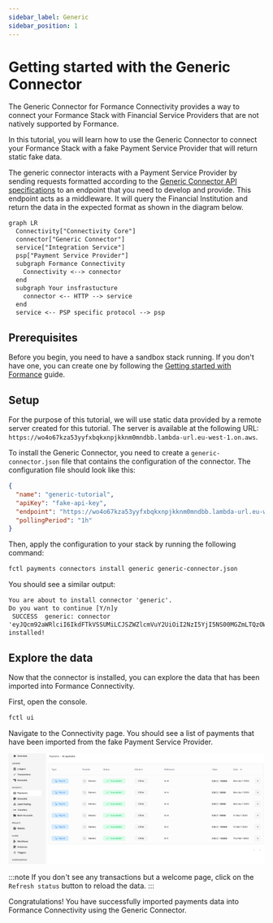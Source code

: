 ```yaml
---
sidebar_label: Generic
sidebar_position: 1
---
```


# Getting started with the Generic Connector

The Generic Connector for Formance Connectivity provides a way to connect your Formance Stack with Financial Service Providers that are not natively supported by Formance.

In this tutorial, you will learn how to use the Generic Connector to connect your Formance Stack with a fake Payment Service Provider that will return static fake data.

The generic connector interacts with a Payment Service Provider by sending requests formatted according to the [Generic Connector API specifications](./api-reference) to an endpoint that you need to develop and provide. This endpoint acts as a middleware. It will query the Financial Institution and return the data in the expected format as shown in the diagram below.

```mermaid
graph LR
  Connectivity["Connectivity Core"]
  connector["Generic Connector"]
  service["Integration Service"]
  psp["Payment Service Provider"]
  subgraph Formance Connectivity
    Connectivity <--> connector
  end
  subgraph Your insfrastucture
    connector <-- HTTP --> service
  end
  service <-- PSP specific protocol --> psp
```

## Prerequisites

Before you begin, you need to have a sandbox stack running. If you don't have one, you can create one by following the [Getting started with Formance](../../../getting-started/fctl-quick-start.mdx) guide.

## Setup

For the purpose of this tutorial, we will use static data provided by a remote server created for this tutorial. The server is available at the following URL: `https://wo4o67kza53yyfxbqkxnpjkknm0mndbb.lambda-url.eu-west-1.on.aws`.

To install the Generic Connector, you need to create a `generic-connector.json` file that contains the configuration of the connector. The configuration file should look like this:

```json title='generic-connector.json'
{
  "name": "generic-tutorial",
  "apiKey": "fake-api-key",
  "endpoint": "https://wo4o67kza53yyfxbqkxnpjkknm0mndbb.lambda-url.eu-west-1.on.aws",
  "pollingPeriod": "1h"
}
```

Then, apply the configuration to your stack by running the following command:

```bash
fctl payments connectors install generic generic-connector.json
```

You should see a similar output:

```
You are about to install connector 'generic'.
Do you want to continue [Y/n]y
 SUCCESS  generic: connector 'eyJQcm92aWRlciI6IkdFTkVSSUMiLCJSZWZlcmVuY2UiOiI2NzI5YjI5NS00MGZmLTQzOWQtOTU1NS1mNTYwN2M2MzAzODUifQ' installed!
```

## Explore the data

Now that the connector is installed, you can explore the data that has been imported into Formance Connectivity.

First, open the console.

```bash
fctl ui
```

Navigate to the Connectivity page. You should see a list of payments that have been imported from the fake Payment Service Provider.

![Generic connector transactions](./transactions-generic.png)

:::note
If you don't see any transactions but a welcome page, click on the `Refresh status` button to reload the data.
:::

Congratulations! You have successfully imported payments data into Formance Connectivity using the Generic Connector.

